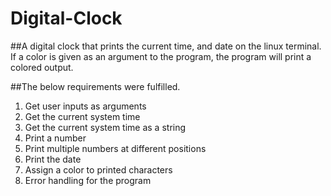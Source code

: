 # Digital-Clock

##A digital clock that prints the current time, and date on the linux terminal. If a color is given as an argument to the program, the program will print a colored output. 

##The below requirements were fulfilled.

1. Get user inputs as arguments
2. Get the current system time
3. Get the current system time as a string
4. Print a number
5. Print multiple numbers at different positions
6. Print the date
7. Assign a color to printed characters
8. Error handling for the program
